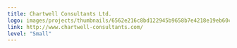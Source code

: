 ```yaml
---
title: Chartwell Consultants Ltd.
logo: images/projects/thumbnails/6562e216c8bd122945b9658b7e4218e19eb60cc5.png.150x50_q85.png
link: http://www.chartwell-consultants.com/
level: "Small"
---
```


